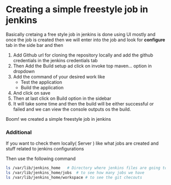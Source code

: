 # Creating a simple freestyle job in jenkins

Basically cretaing a free style job in jenkins is done using UI mostly and once the job is created then we will enter into the job and look for **configure** tab in the side bar and then 
1. Add Github url for cloning the repository locally and add the github credentials in the jenkins credentials tab
2. Then Add the Build setup ad click on invoke top maven... option in dropdown
3. Add the command of your desired work like
   - Test the application
   - Build the application
4. And click on save
5. Then at last click on Build option in the sidebar
6. It will take some time and then the build will be either successful or failed and we can view the console outputs os the build.

Boom! we created a simple freestyle job in jenkins

### Additional 

If you want to check them locally( Server ) like what jobs are created and stuff related to jenkins configurations

Then use the following command

```bash
ls /var/lib/jenkins_home   # Directory where jenkins files are going to save in the os
ls /var/lib/jenkins_home/jobs  # to see how many jobs we have 
ls /var/lib/jenkins_home/workspace # to see the git checouts
```
